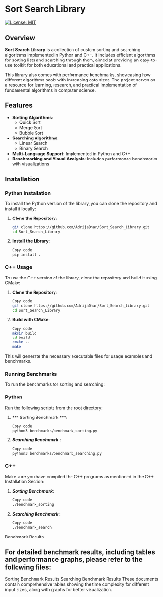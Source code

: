 # Sort Search Library

[![License: MIT](https://img.shields.io/badge/License-MIT-blue.svg)](LICENSE)

## Overview
**Sort Search Library** is a collection of custom sorting and searching algorithms implemented in Python and C++. It includes efficient algorithms for sorting lists and searching through them, aimed at providing an easy-to-use toolkit for both educational and practical applications.

This library also comes with performance benchmarks, showcasing how different algorithms scale with increasing data sizes. The project serves as a resource for learning, research, and practical implementation of fundamental algorithms in computer science.

## Features
- **Sorting Algorithms**:
  - Quick Sort
  - Merge Sort
  - Bubble Sort
- **Searching Algorithms**:
  - Linear Search
  - Binary Search
- **Multi-Language Support**: Implemented in Python and C++
- **Benchmarking and Visual Analysis**: Includes performance benchmarks with visualizations

## Installation

### Python Installation
To install the Python version of the library, you can clone the repository and install it locally:

1. **Clone the Repository**:
   ```sh
   git clone https://github.com/AdrijaDhar/Sort_Search_Library.git
   cd Sort_Search_Library
   
2. **Install the Library**:
    ```sh
    Copy code
    pip install .
### C++ Usage
To use the C++ version of the library, clone the repository and build it using CMake:

1. **Clone the Repository**:
    ```sh
    Copy code
    git clone https://github.com/AdrijaDhar/Sort_Search_Library.git
    cd Sort_Search_Library

2. **Build with CMake**:
    ```sh
    Copy code
    mkdir build
    cd build
    cmake ..
    make

This will generate the necessary executable files for usage examples and benchmarks.

### Running Benchmarks

To run the benchmarks for sorting and searching:

### Python
Run the following scripts from the root directory:

1. *** Sorting Benchmark ***:
    ```sh
    Copy code
    python3 benchmarks/benchmark_sorting.py

2. ***Searching Benchmark*** :
    ```sh
    Copy code
    python3 benchmarks/benchmark_searching.py
### C++
Make sure you have compiled the C++ programs as mentioned in the C++ Installation Section:

1. ***Sorting Benchmark***:
    ```sh
    Copy code
    ./benchmark_sorting
2. ***Searching Benchmark***:
    ```sh
    Copy code
    ./benchmark_search

Benchmark Results

## For detailed benchmark results, including tables and performance graphs, please refer to the following files:

Sorting Benchmark Results
Searching Benchmark Results
These documents contain comprehensive tables showing the time complexity for different input sizes, along with graphs for better visualization.